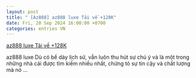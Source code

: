```yaml
---
layout: post
title: " [Az888] az888 luxe Tải về +128K"
date: Fri, 20 Sep 2024 16:00:00 +0700
categories: entries VN
---
```

[az888 luxe Tải về +128K](https://vasep.com.vn/az888_luxe.html)

az888 luxe Dù có bề dày lịch sử, vẫn luôn thu hút sự chú ý và là một trong những nhà cái được tìm kiếm nhiều nhất, chứng tỏ sự tin cậy và chất lượng mà nó ...

